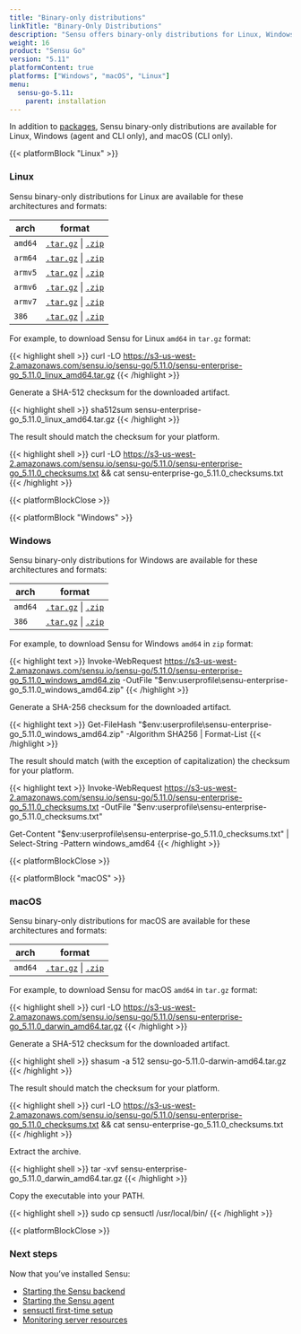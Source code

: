 ```yaml
---
title: "Binary-only distributions"
linkTitle: "Binary-Only Distributions"
description: "Sensu offers binary-only distributions for Linux, Windows, and macOS. Read the guide to learn how to download and verify Sensu binaries."
weight: 16
product: "Sensu Go"
version: "5.11"
platformContent: true
platforms: ["Windows", "macOS", "Linux"]
menu:
  sensu-go-5.11:
    parent: installation
---
```


In addition to [packages][1], Sensu binary-only distributions are available for Linux, Windows (agent and CLI only), and macOS (CLI only).

{{< platformBlock "Linux" >}}

### Linux

Sensu binary-only distributions for Linux are available for these architectures and formats:

| arch | format |
| --- | --- |
| `amd64` | [`.tar.gz`][14] \| [`.zip`][20]
| `arm64` | [`.tar.gz`][15] \| [`.zip`][21]
| `armv5` | [`.tar.gz`][16] \| [`.zip`][22]
| `armv6` | [`.tar.gz`][17] \| [`.zip`][23]
| `armv7` | [`.tar.gz`][18] \| [`.zip`][24]
| `386` | [`.tar.gz`][19] \| [`.zip`][25]

For example, to download Sensu for Linux `amd64` in `tar.gz` format:

{{< highlight shell >}}
curl -LO https://s3-us-west-2.amazonaws.com/sensu.io/sensu-go/5.11.0/sensu-enterprise-go_5.11.0_linux_amd64.tar.gz
{{< /highlight >}}

Generate a SHA-512 checksum for the downloaded artifact.

{{< highlight shell >}}
sha512sum sensu-enterprise-go_5.11.0_linux_amd64.tar.gz
{{< /highlight >}}

The result should match the checksum for your platform.

{{< highlight shell >}}
curl -LO https://s3-us-west-2.amazonaws.com/sensu.io/sensu-go/5.11.0/sensu-enterprise-go_5.11.0_checksums.txt && cat sensu-enterprise-go_5.11.0_checksums.txt
{{< /highlight >}}

{{< platformBlockClose >}}

{{< platformBlock "Windows" >}}

### Windows

Sensu binary-only distributions for Windows are available for these architectures and formats:

| arch | format |
| --- | --- |
| `amd64` | [`.tar.gz`][26] \| [`.zip`][28]
| `386` | [`.tar.gz`][27] \| [`.zip`][29]

For example, to download Sensu for Windows `amd64` in `zip` format:

{{< highlight text >}}
Invoke-WebRequest https://s3-us-west-2.amazonaws.com/sensu.io/sensu-go/5.11.0/sensu-enterprise-go_5.11.0_windows_amd64.zip  -OutFile "$env:userprofile\sensu-enterprise-go_5.11.0_windows_amd64.zip"
{{< /highlight >}}

Generate a SHA-256 checksum for the downloaded artifact.

{{< highlight text >}}
Get-FileHash "$env:userprofile\sensu-enterprise-go_5.11.0_windows_amd64.zip" -Algorithm SHA256 | Format-List
{{< /highlight >}}

The result should match (with the exception of capitalization) the checksum for your platform.

{{< highlight text >}}
Invoke-WebRequest https://s3-us-west-2.amazonaws.com/sensu.io/sensu-go/5.11.0/sensu-enterprise-go_5.11.0_checksums.txt -OutFile "$env:userprofile\sensu-enterprise-go_5.11.0_checksums.txt"

Get-Content "$env:userprofile\sensu-enterprise-go_5.11.0_checksums.txt" | Select-String -Pattern windows_amd64
{{< /highlight >}}

{{< platformBlockClose >}}

{{< platformBlock "macOS" >}}

### macOS

Sensu binary-only distributions for macOS are available for these architectures and formats:

| arch | format |
| --- | --- |
| `amd64` | [`.tar.gz`][30] \| [`.zip`][31]

For example, to download Sensu for macOS `amd64` in `tar.gz` format:

{{< highlight shell >}}
curl -LO https://s3-us-west-2.amazonaws.com/sensu.io/sensu-go/5.11.0/sensu-enterprise-go_5.11.0_darwin_amd64.tar.gz
{{< /highlight >}}

Generate a SHA-512 checksum for the downloaded artifact.

{{< highlight shell >}}
shasum -a 512 sensu-go-5.11.0-darwin-amd64.tar.gz
{{< /highlight >}}

The result should match the checksum for your platform.

{{< highlight shell >}}
curl -LO https://s3-us-west-2.amazonaws.com/sensu.io/sensu-go/5.11.0/sensu-enterprise-go_5.11.0_checksums.txt && cat sensu-enterprise-go_5.11.0_checksums.txt
{{< /highlight >}}

Extract the archive.

{{< highlight shell >}}
tar -xvf sensu-enterprise-go_5.11.0_darwin_amd64.tar.gz
{{< /highlight >}}

Copy the executable into your PATH.

{{< highlight shell >}}
sudo cp sensuctl /usr/local/bin/
{{< /highlight >}}

{{< platformBlockClose >}}

### Next steps

Now that you’ve installed Sensu:

- [Starting the Sensu backend][2]
- [Starting the Sensu agent][3]
- [sensuctl first-time setup][4]
- [Monitoring server resources][5]

[2]: ../../reference/backend#operation
[3]: ../../reference/agent#operation
[4]: ../../sensuctl/reference#first-time-setup
[5]: ../../guides/monitor-server-resources
[1]: ../install-sensu
[14]: https://s3-us-west-2.amazonaws.com/sensu.io/sensu-go/5.11.0/sensu-enterprise-go_5.11.0_linux_amd64.tar.gz
[15]: https://s3-us-west-2.amazonaws.com/sensu.io/sensu-go/5.11.0/sensu-enterprise-go_5.11.0_linux_arm64.tar.gz
[16]: https://s3-us-west-2.amazonaws.com/sensu.io/sensu-go/5.11.0/sensu-enterprise-go_5.11.0_linux_armv5.tar.gz
[17]: https://s3-us-west-2.amazonaws.com/sensu.io/sensu-go/5.11.0/sensu-enterprise-go_5.11.0_linux_armv6.tar.gz
[18]: https://s3-us-west-2.amazonaws.com/sensu.io/sensu-go/5.11.0/sensu-enterprise-go_5.11.0_linux_armv7.tar.gz
[19]: https://s3-us-west-2.amazonaws.com/sensu.io/sensu-go/5.11.0/sensu-enterprise-go_5.11.0_linux_386.tar.gz
[20]: https://s3-us-west-2.amazonaws.com/sensu.io/sensu-go/5.11.0/sensu-enterprise-go_5.11.0_linux_amd64.zip
[21]: https://s3-us-west-2.amazonaws.com/sensu.io/sensu-go/5.11.0/sensu-enterprise-go_5.11.0_linux_arm64.zip
[22]: https://s3-us-west-2.amazonaws.com/sensu.io/sensu-go/5.11.0/sensu-enterprise-go_5.11.0_linux_armv5.zip
[23]: https://s3-us-west-2.amazonaws.com/sensu.io/sensu-go/5.11.0/sensu-enterprise-go_5.11.0_linux_armv6.zip
[24]: https://s3-us-west-2.amazonaws.com/sensu.io/sensu-go/5.11.0/sensu-enterprise-go_5.11.0_linux_armv7.zip
[25]: https://s3-us-west-2.amazonaws.com/sensu.io/sensu-go/5.11.0/sensu-enterprise-go_5.11.0_linux_386.zip
[26]: https://s3-us-west-2.amazonaws.com/sensu.io/sensu-go/5.11.0/sensu-enterprise-go_5.11.0_windows_amd64.tar.gz
[27]: https://s3-us-west-2.amazonaws.com/sensu.io/sensu-go/5.11.0/sensu-enterprise-go_5.11.0_windows_386.tar.gz
[28]: https://s3-us-west-2.amazonaws.com/sensu.io/sensu-go/5.11.0/sensu-enterprise-go_5.11.0_windows_amd64.zip
[29]: https://s3-us-west-2.amazonaws.com/sensu.io/sensu-go/5.11.0/sensu-enterprise-go_5.11.0_windows_386.zip
[30]: https://s3-us-west-2.amazonaws.com/sensu.io/sensu-go/5.11.0/sensu-enterprise-go_5.11.0_darwin_amd64.tar.gz
[31]: https://s3-us-west-2.amazonaws.com/sensu.io/sensu-go/5.11.0/sensu-enterprise-go_5.11.0_darwin_amd64.zip
